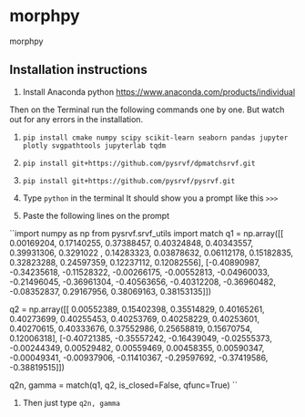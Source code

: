 # morphpy
morphpy


## Installation instructions

1. Install Anaconda python
https://www.anaconda.com/products/individual

Then on the Terminal run the following commands one by one. But watch out for any errors in the installation.
1. `pip install cmake numpy scipy scikit-learn seaborn pandas jupyter plotly svgpathtools jupyterlab tqdm`

1. `pip install git+https://github.com/pysrvf/dpmatchsrvf.git`

1. `pip install git+https://github.com/pysrvf/pysrvf.git`

1. Type `python` in the terminal
It should show you a prompt like this 
``>>> ``

1. Paste the following lines on the prompt

``import numpy as np
from pysrvf.srvf_utils import match
q1 = np.array([[ 0.00169204,  0.17140255,  0.37388457,  0.40324848,  0.40343557,
                 0.39931306,  0.3291022 ,  0.14283323,  0.03878632,  0.06112178,
                 0.15182835,  0.32823288,  0.24597359,  0.12237112,  0.12082556],
               [-0.40890987, -0.34235618, -0.11528322, -0.00266175, -0.00552813,
                -0.04960033, -0.21496045, -0.36961304, -0.40563656, -0.40312208,
                -0.36960482, -0.08352837,  0.29167956,  0.38069163,  0.38153135]])

q2 = np.array([[ 0.00552389,  0.15402398,  0.35514829,  0.40165261,  0.40273699,
                 0.40255453,  0.40253769,  0.40258229,  0.40253601,  0.40270615,
                 0.40333676,  0.37552986,  0.25658819,  0.15670754,  0.12006318],
               [-0.40721385, -0.35557242, -0.16439049, -0.02555373, -0.00244349,
                0.00529482,  0.00559469,  0.00458355,  0.00590347, -0.00049341,
                -0.00937906, -0.11410367, -0.29597692, -0.37419586, -0.38819515]])

q2n, gamma = match(q1, q2, is_closed=False, qfunc=True)
``

1. Then just type `q2n, gamma`

